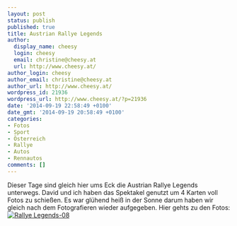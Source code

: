 ```yaml
---
layout: post
status: publish
published: true
title: Austrian Rallye Legends
author:
  display_name: cheesy
  login: cheesy
  email: christine@cheesy.at
  url: http://www.cheesy.at/
author_login: cheesy
author_email: christine@cheesy.at
author_url: http://www.cheesy.at/
wordpress_id: 21936
wordpress_url: http://www.cheesy.at/?p=21936
date: '2014-09-19 22:58:49 +0100'
date_gmt: '2014-09-19 20:58:49 +0100'
categories:
- Fotos
- Sport
- Österreich
- Rallye
- Autos
- Rennautos
comments: []
---
```

Dieser Tage sind gleich hier ums Eck die Austrian Rallye Legends unterwegs. David und ich haben das Spektakel genutzt um 4 Karten voll Fotos zu schießen. Es war glühend heiß in der Sonne darum haben wir gleich nach dem Fotografieren wieder aufgegeben.
Hier gehts zu den Fotos:
[![Rallye Legends-08](http://www.cheesy.at/wp-content/uploads/Rallye-Legends-08.jpg)](http://www.cheesy.at/fotos/urlaub/urlaub-in-windischgarsten-2014/21901-2/ "Austrian Rallye Legends")
